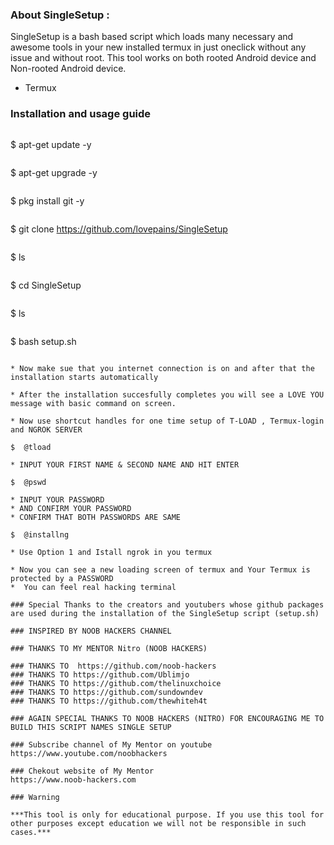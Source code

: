 ### About SingleSetup :

SingleSetup is a bash based script which loads many necessary and awesome tools in your new installed termux in just oneclick without any issue and without root.
This tool works on both rooted Android device and Non-rooted Android device.

* Termux

### Installation and usage guide
```
```
$ apt-get update -y
```
```
$ apt-get upgrade -y
```
```
$ pkg install git -y
```
```
$ git clone https://github.com/lovepains/SingleSetup
```
```
$ ls
```
```
$ cd SingleSetup
```
```
$ ls
```
```
$ bash setup.sh
```
```
```
* Now make sue that you internet connection is on and after that the installation starts automatically
```
```
* After the installation succesfully completes you will see a LOVE YOU  message with basic command on screen.
```
```
* Now use shortcut handles for one time setup of T-LOAD , Termux-login and NGROK SERVER

```
```
$  @tload
```
```
* INPUT YOUR FIRST NAME & SECOND NAME AND HIT ENTER
```
```
$  @pswd
```
```
* INPUT YOUR PASSWORD 
* AND CONFIRM YOUR PASSWORD 
* CONFIRM THAT BOTH PASSWORDS ARE SAME 
```
```
$  @installng
```
```
* Use Option 1 and Istall ngrok in you termux
```
```
* Now you can see a new loading screen of termux and Your Termux is protected by a PASSWORD
*  You can feel real hacking terminal 
```
```
### Special Thanks to the creators and youtubers whose github packages are used during the installation of the SingleSetup script (setup.sh)

### INSPIRED BY NOOB HACKERS CHANNEL 

### THANKS TO MY MENTOR Nitro (NOOB HACKERS)

### THANKS TO  https://github.com/noob-hackers
### THANKS TO https://github.com/Ublimjo
### THANKS TO https://github.com/thelinuxchoice
### THANKS TO https://github.com/sundowndev
### THANKS TO https://github.com/thewhiteh4t

### AGAIN SPECIAL THANKS TO NOOB HACKERS (NITRO) FOR ENCOURAGING ME TO BUILD THIS SCRIPT NAMES SINGLE SETUP 

### Subscribe channel of My Mentor on youtube
https://www.youtube.com/noobhackers

### Chekout website of My Mentor     
https://www.noob-hackers.com

### Warning

***This tool is only for educational purpose. If you use this tool for other purposes except education we will not be responsible in such cases.***
